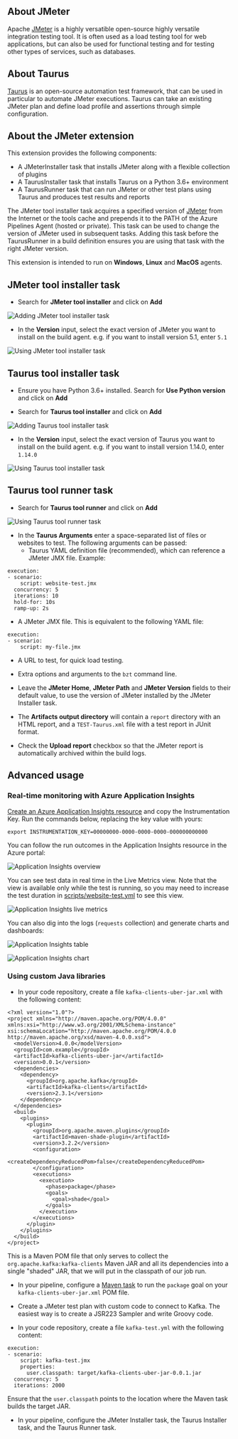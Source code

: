 ## About JMeter

Apache [JMeter](https://www.jmeter.io/)
is a highly versatible open-source highly versatile integration testing tool. It is often used as a load testing tool for web applications, but can also be used for functional testing and for testing other types of services, such as databases.

## About Taurus

[Taurus](https://gettaurus.org/) is an open-source automation test framework, that can be used in particular to automate JMeter executions. Taurus can take an existing JMeter plan and define load profile and assertions through simple configuration.

## About the JMeter extension

This extension provides the following components:
- A JMeterInstaller task that installs JMeter along with a flexible collection of plugins
- A TaurusInstaller task that installs Taurus on a Python 3.6+ environment
- A TaurusRunner task that can run JMeter or other test plans using Taurus and produces test results and reports

The JMeter tool installer task acquires a specified version of [JMeter](https://www.jmeter.io/) from the Internet or the tools cache and prepends it to the PATH of the Azure Pipelines Agent (hosted or private). This task can be used to change the version of JMeter used in subsequent tasks. Adding this task before the TaurusRunner in a build definition ensures you are using that task with the right JMeter version.

This extension is intended to run on **Windows**, **Linux** and **MacOS** agents.

## JMeter tool installer task

- Search for **JMeter tool installer** and click on **Add**

![Adding JMeter tool installer task](images/3_JMeter_tool_installer_search.PNG)

- In the **Version** input, select the exact version of JMeter you want to install on the build agent. e.g. if you want to install version 5.1, enter `5.1`

![Using JMeter tool installer task](images/4_JMeter_tool_installer_inputs.PNG)

## Taurus tool installer task

- Ensure you have Python 3.6+ installed. Search for **Use Python version** and click on **Add**

- Search for **Taurus tool installer** and click on **Add**

![Adding Taurus tool installer task](images/3_Taurus_tool_installer_search.PNG)

- In the **Version** input, select the exact version of Taurus you want to install on the build agent. e.g. if you want to install version 1.14.0, enter `1.14.0`

![Using Taurus tool installer task](images/4_Taurus_tool_installer_inputs.PNG)

## Taurus tool runner task

- Search for **Taurus tool runner** and click on **Add**

![Using Taurus tool runner task](images/4_Taurus_tool_runner_inputs.PNG)

* In the **Taurus Arguments** enter a space-separated list of files or websites to test. The following arguments can be passed:
  * Taurus YAML definition file (recommended), which can reference a JMeter JMX file. Example:
```
execution:
- scenario:
    script: website-test.jmx
  concurrency: 5
  iterations: 10
  hold-for: 10s
  ramp-up: 2s
```
  * A JMeter JMX file. This is equivalent to the following YAML file:
```
execution:
- scenario:
    script: my-file.jmx
```
  * A URL to test, for quick load testing.
  * Extra options and arguments to the `bzt` command line.

* Leave the **JMeter Home**,  **JMeter Path** and **JMeter Version** fields to their default value, to use the version of JMeter installed by the JMeter Installer task.

* The **Artifacts output directory** will contain a `report` directory with an HTML report, and a `TEST-Taurus.xml` file with a test report in JUnit format.

* Check the **Upload report** checkbox so that the JMeter report is automatically archived within the build logs.

## Advanced usage

### Real-time monitoring with Azure Application Insights

[Create an Azure Application Insights resource](https://docs.microsoft.com/en-us/azure/azure-monitor/app/create-new-resource) and copy the Instrumentation Key.
Run the commands below, replacing the key value with yours:

```
export INSTRUMENTATION_KEY=00000000-0000-0000-0000-000000000000
```

You can follow the run outcomes in the Application Insights resource in the Azure portal:

![Application Insights overview](../docs/images/azure-application-insights-overview.png)

You can see test data in real time in the Live Metrics view. Note that the view is available only while the test is running, so you may need to increase the test duration
in
[scripts/website-test.yml](scripts/website-test.yml) to see this view.

![Application Insights live metrics](../docs/images/azure-application-insights-live-metrics.png)

You can also dig into the logs (`requests` collection) and generate charts and dashboards:

![Application Insights table](../docs/images/azure-application-insights-table.png)

![Application Insights chart](../docs/images/azure-application-insights-chart.png)

### Using custom Java libraries

* In your code repository, create a file `kafka-clients-uber-jar.xml` with the following content:

```
<?xml version="1.0"?>
<project xmlns="http://maven.apache.org/POM/4.0.0" xmlns:xsi="http://www.w3.org/2001/XMLSchema-instance" xsi:schemaLocation="http://maven.apache.org/POM/4.0.0 http://maven.apache.org/xsd/maven-4.0.0.xsd">
  <modelVersion>4.0.0</modelVersion>
  <groupId>com.example</groupId>
  <artifactId>kafka-clients-uber-jar</artifactId>
  <version>0.0.1</version>
  <dependencies>
    <dependency>
      <groupId>org.apache.kafka</groupId>
      <artifactId>kafka-clients</artifactId>
      <version>2.3.1</version>
    </dependency>
  </dependencies>
  <build>
    <plugins>
      <plugin>
        <groupId>org.apache.maven.plugins</groupId>
        <artifactId>maven-shade-plugin</artifactId>
        <version>3.2.2</version>
        <configuration>
          <createDependencyReducedPom>false</createDependencyReducedPom>
        </configuration>
        <executions>
          <execution>
            <phase>package</phase>
            <goals>
              <goal>shade</goal>
            </goals>
          </execution>
        </executions>
      </plugin>
    </plugins>
  </build>
</project>
```

This is a Maven POM file that only serves to collect the `org.apache.kafka:kafka-clients` Maven JAR and all its dependencies
into a single "shaded" JAR, that we will put in the classpath of our job run.

* In your pipeline, configure a [Maven task](https://docs.microsoft.com/en-us/azure/devops/pipelines/tasks/build/maven?view=azure-devops) to run the `package` goal on your `kafka-clients-uber-jar.xml` POM file.

* Create a JMeter test plan with custom code to connect to Kafka. The easiest way is to create a JSR223 Sampler and write Groovy
code.

* In your code repository, create a file `kafka-test.yml` with the following content:

```
execution:
- scenario:
    script: kafka-test.jmx
    properties:
      user.classpath: target/kafka-clients-uber-jar-0.0.1.jar
  concurrency: 5
  iterations: 2000
```

Ensure that the `user.classpath` points to the location where the Maven task builds the target JAR.

* In your pipeline, configure the JMeter Installer task, the Taurus Installer task, and the Taurus Runner task.